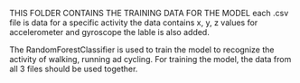 THIS FOLDER CONTAINS THE TRAINING DATA FOR THE MODEL
each .csv file is data for a specific activity
the data contains x, y, z values for accelerometer and gyroscope the lable is also added.

The RandomForestClassifier is used to train the model to recognize the activity of walking, running ad cycling.
For training the model, the data from all 3 files should be used together.
```